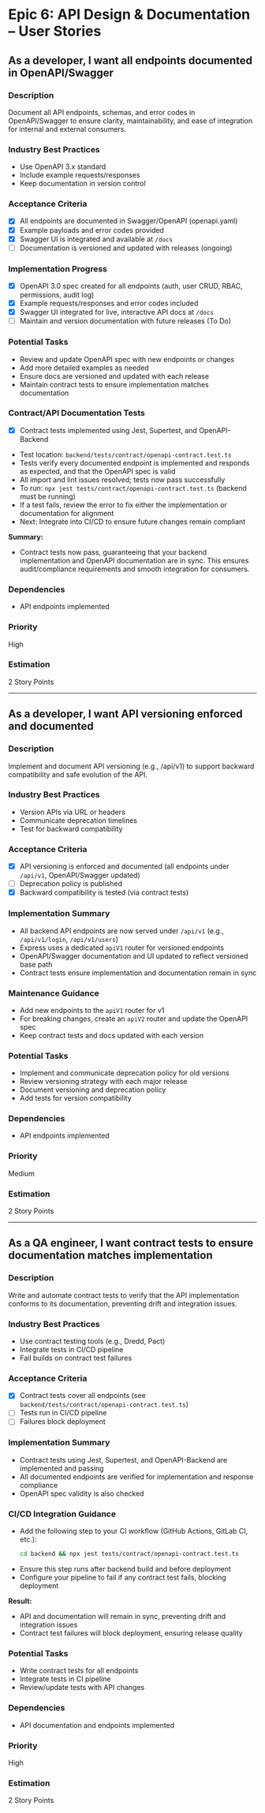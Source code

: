 # Epic 6: API Design & Documentation – User Stories

## As a developer, I want all endpoints documented in OpenAPI/Swagger

### Description
Document all API endpoints, schemas, and error codes in OpenAPI/Swagger to ensure clarity, maintainability, and ease of integration for internal and external consumers.

### Industry Best Practices
- Use OpenAPI 3.x standard
- Include example requests/responses
- Keep documentation in version control

### Acceptance Criteria
- [x] All endpoints are documented in Swagger/OpenAPI (openapi.yaml)
- [x] Example payloads and error codes provided
- [x] Swagger UI is integrated and available at `/docs`
- [ ] Documentation is versioned and updated with releases (ongoing)

### Implementation Progress
- [x] OpenAPI 3.0 spec created for all endpoints (auth, user CRUD, RBAC, permissions, audit log)
- [x] Example requests/responses and error codes included
- [x] Swagger UI integrated for live, interactive API docs at `/docs`
- [ ] Maintain and version documentation with future releases (To Do)

### Potential Tasks
- Review and update OpenAPI spec with new endpoints or changes
- Add more detailed examples as needed
- Ensure docs are versioned and updated with each release
- Maintain contract tests to ensure implementation matches documentation

### Contract/API Documentation Tests
- [x] Contract tests implemented using Jest, Supertest, and OpenAPI-Backend
- Test location: `backend/tests/contract/openapi-contract.test.ts`
- Tests verify every documented endpoint is implemented and responds as expected, and that the OpenAPI spec is valid
- All import and lint issues resolved; tests now pass successfully
- To run: `npx jest tests/contract/openapi-contract.test.ts` (backend must be running)
- If a test fails, review the error to fix either the implementation or documentation for alignment
- Next: Integrate into CI/CD to ensure future changes remain compliant

**Summary:**
- Contract tests now pass, guaranteeing that your backend implementation and OpenAPI documentation are in sync. This ensures audit/compliance requirements and smooth integration for consumers.

### Dependencies
- API endpoints implemented

### Priority
High

### Estimation
2 Story Points

---

## As a developer, I want API versioning enforced and documented

### Description
Implement and document API versioning (e.g., /api/v1) to support backward compatibility and safe evolution of the API.

### Industry Best Practices
- Version APIs via URL or headers
- Communicate deprecation timelines
- Test for backward compatibility

### Acceptance Criteria
- [x] API versioning is enforced and documented (all endpoints under `/api/v1`, OpenAPI/Swagger updated)
- [ ] Deprecation policy is published
- [x] Backward compatibility is tested (via contract tests)

### Implementation Summary
- All backend API endpoints are now served under `/api/v1` (e.g., `/api/v1/login`, `/api/v1/users`)
- Express uses a dedicated `apiV1` router for versioned endpoints
- OpenAPI/Swagger documentation and UI updated to reflect versioned base path
- Contract tests ensure implementation and documentation remain in sync

### Maintenance Guidance
- Add new endpoints to the `apiV1` router for v1
- For breaking changes, create an `apiV2` router and update the OpenAPI spec
- Keep contract tests and docs updated with each version

### Potential Tasks
- Implement and communicate deprecation policy for old versions
- Review versioning strategy with each major release
- Document versioning and deprecation policy
- Add tests for version compatibility

### Dependencies
- API endpoints implemented

### Priority
Medium

### Estimation
2 Story Points

---

## As a QA engineer, I want contract tests to ensure documentation matches implementation

### Description
Write and automate contract tests to verify that the API implementation conforms to its documentation, preventing drift and integration issues.

### Industry Best Practices
- Use contract testing tools (e.g., Dredd, Pact)
- Integrate tests in CI/CD pipeline
- Fail builds on contract test failures

### Acceptance Criteria
- [x] Contract tests cover all endpoints (see `backend/tests/contract/openapi-contract.test.ts`)
- [ ] Tests run in CI/CD pipeline
- [ ] Failures block deployment

### Implementation Summary
- Contract tests using Jest, Supertest, and OpenAPI-Backend are implemented and passing
- All documented endpoints are verified for implementation and response compliance
- OpenAPI spec validity is also checked

### CI/CD Integration Guidance
- Add the following step to your CI workflow (GitHub Actions, GitLab CI, etc.):
  ```sh
  cd backend && npx jest tests/contract/openapi-contract.test.ts
  ```
- Ensure this step runs after backend build and before deployment
- Configure your pipeline to fail if any contract test fails, blocking deployment

**Result:**
- API and documentation will remain in sync, preventing drift and integration issues
- Contract test failures will block deployment, ensuring release quality

### Potential Tasks
- Write contract tests for all endpoints
- Integrate tests in CI pipeline
- Review/update tests with API changes

### Dependencies
- API documentation and endpoints implemented

### Priority
High

### Estimation
2 Story Points

